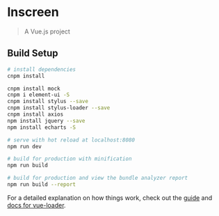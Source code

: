 # lnscreen

> A Vue.js project

## Build Setup

``` bash
# install dependencies
cnpm install

cnpm install mock
cnpm i element-ui -S
cnpm install stylus --save
cnpm install stylus-loader --save
cnpm install axios
npm install jquery --save
npm install echarts -S

# serve with hot reload at localhost:8080
npm run dev

# build for production with minification
npm run build

# build for production and view the bundle analyzer report
npm run build --report
```

For a detailed explanation on how things work, check out the [guide](http://vuejs-templates.github.io/webpack/) and [docs for vue-loader](http://vuejs.github.io/vue-loader).
